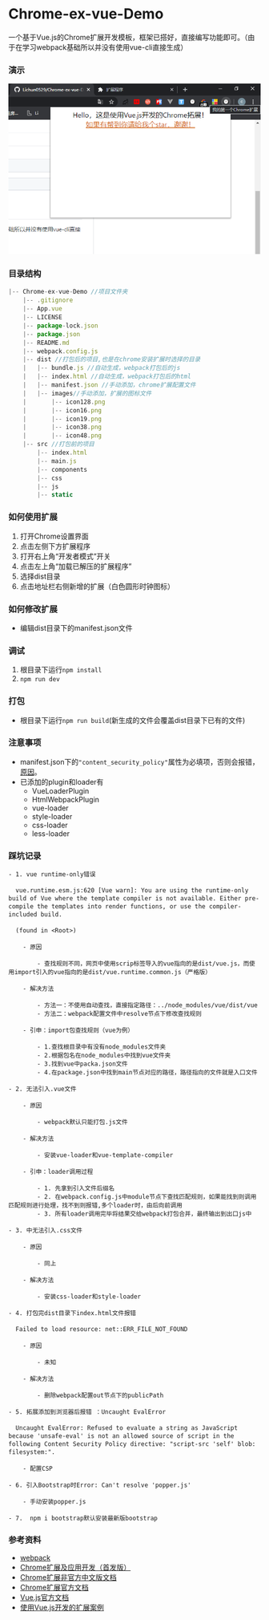# Chrome-ex-vue-Demo
一个基于Vue.js的Chrome扩展开发模板，框架已搭好，直接编写功能即可。（由于在学习webpack基础所以并没有使用vue-cli直接生成）
### 演示
![](./demo.png)
### 目录结构

```js
|-- Chrome-ex-vue-Demo //项目文件夹
    |-- .gitignore
    |-- App.vue 
    |-- LICENSE
    |-- package-lock.json
    |-- package.json
    |-- README.md
    |-- webpack.config.js
    |-- dist //打包后的项目,也是在chrome安装扩展时选择的目录
    |   |-- bundle.js //自动生成，webpack打包后的js
    |   |-- index.html //自动生成，webpack打包后的html
    |   |-- manifest.json //手动添加，chrome扩展配置文件
    |   |-- images//手动添加，扩展的图标文件
    |       |-- icon128.png
    |       |-- icon16.png
    |       |-- icon19.png
    |       |-- icon38.png
    |       |-- icon48.png
    |-- src //打包前的项目
        |-- index.html
        |-- main.js
        |-- components
        |-- css
        |-- js
        |-- static
```
### 如何使用扩展
1. 打开Chrome设置界面
2. 点击左侧下方扩展程序
3. 打开右上角“开发者模式”开关
4. 点击左上角“加载已解压的扩展程序”
5. 选择dist目录
6. 点击地址栏右侧新增的扩展（白色圆形时钟图标）

### 如何修改扩展
+ 编辑dist目录下的manifest.json文件

### 调试
1. 根目录下运行`npm install`
2. `npm run dev`
### 打包
+ 根目录下运行`npm run build`(新生成的文件会覆盖dist目录下已有的文件)
### 注意事项
+ manifest.json下的`"content_security_policy"`属性为必填项，否则会报错，[原因](https://www.cnblogs.com/smartXiang/p/6929617.html)。
+ 已添加的plugin和loader有
    + VueLoaderPlugin
    + HtmlWebpackPlugin
    + vue-loader
    + style-loader
    + css-loader
    + less-loader
### 踩坑记录
	- 1. vue runtime-only错误

	  vue.runtime.esm.js:620 [Vue warn]: You are using the runtime-only build of Vue where the template compiler is not available. Either pre-compile the templates into render functions, or use the compiler-included build.
	  
	  (found in <Root>)

		- 原因

			- 查找规则不同，网页中使用scrip标签导入的vue指向的是dist/vue.js，而使用import引入的vue指向的是dist/vue.runtime.common.js（严格版）

		- 解决方法

			- 方法一：不使用自动查找，直接指定路径：../node_modules/vue/dist/vue
			- 方法二：webpack配置文件中resolve节点下修改查找规则

		- 引申：import包查找规则（vue为例）

			- 1.查找根目录中有没有node_modules文件夹
			- 2.根据包名在node_modules中找到vue文件夹
			- 3.找到vue中packa.json文件
			- 4.在package.json中找到main节点对应的路径，路径指向的文件就是入口文件

	- 2. 无法引入.vue文件

		- 原因

			- webpack默认只能打包.js文件

		- 解决方法

			- 安装vue-loader和vue-template-compiler

		- 引申：loader调用过程

			- 1. 先拿到引入文件后缀名
			- 2. 在webpack.config.js中module节点下查找匹配规则，如果能找到则调用匹配规则进行处理，找不到则报错,多个loader时，由后向前调用
			- 3. 所有loader调用完毕将结果交给webpack打包合并，最终输出到出口js中

	- 3. 中无法引入.css文件

		- 原因

			- 同上

		- 解决方法

			- 安装css-loader和style-loader

	- 4. 打包完dist目录下index.html文件报错

	  Failed to load resource: net::ERR_FILE_NOT_FOUND

		- 原因

			- 未知

		- 解决方法

			- 删除webpack配置out节点下的publicPath

	- 5. 拓展添加到浏览器后报错 ：Uncaught EvalError

	  Uncaught EvalError: Refused to evaluate a string as JavaScript because 'unsafe-eval' is not an allowed source of script in the following Content Security Policy directive: "script-src 'self' blob: filesystem:".

		- 配置CSP

	- 6. 引入Bootstrap时Error: Can't resolve 'popper.js'

		- 手动安装popper.js

	- 7.  npm i bootstrap默认安装最新版bootstrap
### 参考资料
+ [webpack](https://www.webpackjs.com/)
+ [Chrome扩展及应用开发（首发版）](https://www.ituring.com.cn/book/1421)
+ [Chrome扩展非官方中文版文档](https://crxdoc-zh.appspot.com/extensions/getstarted)
+ [Chrome扩展官方文档](https://developer.chrome.com/extensions)
+ [Vue.js官方文档](https://cn.vuejs.org/index.html)
+ [使用Vue.js开发的扩展案例](https://github.com/lavyun/Easy-todo)
